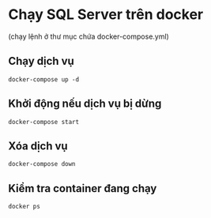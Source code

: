 # Chạy SQL Server trên docker
(chạy lệnh ở thư mục chứa docker-compose.yml)
## Chạy dịch vụ
```
docker-compose up -d
```
## Khởi động nếu dịch vụ bị dừng
```
docker-compose start
```
## Xóa dịch vụ
```
docker-compose down
```
## Kiểm tra container đang chạy
```
docker ps
```
